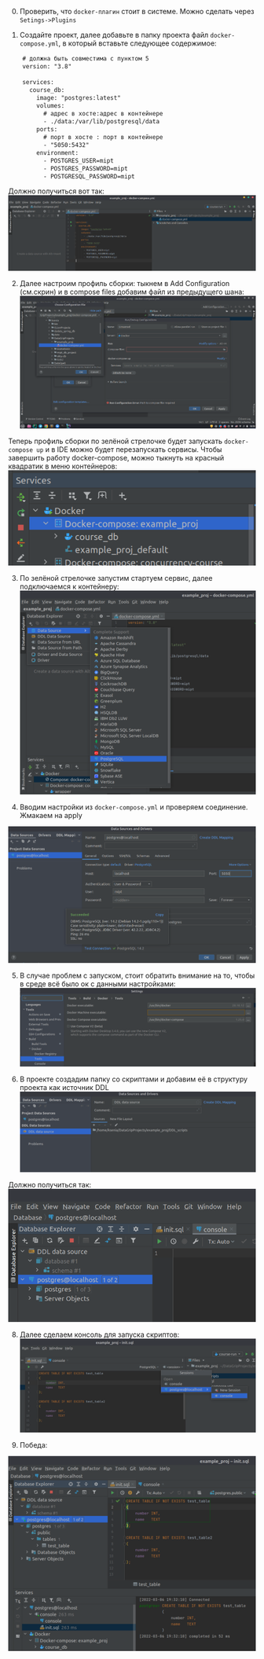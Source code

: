 0. Проверить, что `docker-плагин` стоит в системе. Можно сделать через `Setings->Plugins`

1. Создайте проект, далее добавьте в папку проекта файл ```docker-compose.yml```, в который вставьте следующее содержимое:  

```
    # должна быть совместима с пунктом 5
    version: "3.8"
    
    services:
      course_db:
        image: "postgres:latest"
        volumes:
          # адрес в хосте:адрес в контейнере
          - ./data:/var/lib/postgresql/data
        ports:
          # порт в хосте : порт в контейнере
          - "5050:5432"
        environment:
          - POSTGRES_USER=mipt
          - POSTGRES_PASSWORD=mipt
          - POSTGRESQL_PASSWORD=mipt
```

Должно получиться вот так:  
![](1.png)

2. Далее настроим профиль сборки: тыкнем в Add Configuration (см.скрин) и в compose files добавим файл из предыдущего шана:
![](2.png)

Теперь профиль сборки по зелёной стрелочке будет запускать ```docker-compose up``` и в IDE можно будет перезапускать сервисы. Чтобы завершить работу docker-compose, можно тыкнуть на красный квадратик в меню контейнеров:
![](7.png)


3. По зелёной стрелочке запустим стартуем сервис, далее подключаемся к контейнеру:
![](4.png)

4. Вводим настройки из ```docker-compose.yml``` и проверяем соединение. Жмакаем на apply

![](6.png)

5. В случае проблем с запуском, стоит обратить внимание на то, чтобы в среде всё было ок с данными настройками:  
![](5.png)


6. В проекте создадим папку со скриптами и добавим её в структуру проекта как источник DDL
![](11.png)

Должно получиться так:  
![](12.png)

8. Далее сделаем консоль для запуска скриптов:
![](13.png)

10. Победа:

![](14.png)
